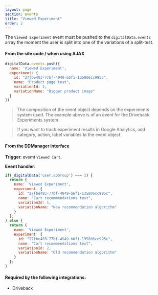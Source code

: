 ```yaml
---
layout: page
section: events
title: "Viewed Experiment"
order: 2
---
```

The `Viewed Experiment` event must be pushed to the `digitalData.events` array the moment the user is split into one of the variations of a split-test.

#### From the site code / when using AJAX
```javascript
digitalData.events.push({
  name: 'Viewed Experiment',
  experiment: {
    id: "27fbe483-77bf-4949-b6f1-135806cc995c",
    name: "Product page test",
    variationId: 1,
    variationName: "Bigger product image"
  }
})
```
> The composition of the event object depends on the experiments system used. The example above is of an event for the Driveback Experiments system.

> If you want to track experiment results in Google Analytics, add category, action, label variables to the event object.

#### From the DDManager interface
**Trigger**: evemt `Viewed Cart`,

**Event handler**:

```javascript
if(_digitalData('user.abGroup') === 1) {
  return {
    name: 'Viewed Experiment',
    experiment: {
      id: "27fbe483-77bf-4949-b6f1-135806cc995c",
      name: "Cart recommendations test",
      variationId: 1,
      variationName: "New recommendation algorithm"
    }
  };
} else {
  return {
    name: 'Viewed Experiment',
    experiment: {
      id: "27fbe483-77bf-4949-b6f1-135806cc995c",
      name: "Cart recommendations test",
      variationId: 2,
      variationName: "Old recommendation algorithm"
    }
  };
}
```

#### Required by the following integrations:
* Driveback
